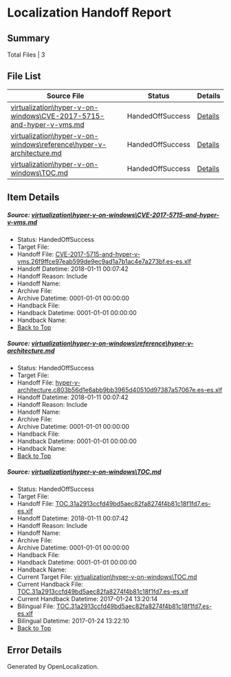 # <a name='report-top'></a> Localization Handoff Report

## Summary
 Total Files | 3

## File List
 Source File | Status | Details 
 ----------- | ------ | ------- 
 [virtualization\hyper-v-on-windows\CVE-2017-5715-and-hyper-v-vms.md](https://github.com/Microsoft/Virtualization-Documentation-Private/blob/d13a0040f236879176393d80d668678c1151e4c4/virtualization/hyper-v-on-windows/CVE-2017-5715-and-hyper-v-vms.md) | HandedOffSuccess | [Details](#ac3b6bb3ba0ad560609406985ce9b64cb39cfa86118)
 [virtualization\hyper-v-on-windows\reference\hyper-v-architecture.md](https://github.com/Microsoft/Virtualization-Documentation-Private/blob/d13a0040f236879176393d80d668678c1151e4c4/virtualization/hyper-v-on-windows/reference/hyper-v-architecture.md) | HandedOffSuccess | [Details](#62788ce4f67d881a3fc494ad099877902a8a45b6198)
 [virtualization\hyper-v-on-windows\TOC.md](https://github.com/Microsoft/Virtualization-Documentation-Private/blob/d13a0040f236879176393d80d668678c1151e4c4/virtualization/hyper-v-on-windows/TOC.md) | HandedOffSuccess | [Details](#573cc5b1327c49f2abc6bf877cf1c53191c5569f205)

## Item Details
##### <a name='ac3b6bb3ba0ad560609406985ce9b64cb39cfa86118'></a> Source: [virtualization\hyper-v-on-windows\CVE-2017-5715-and-hyper-v-vms.md](https://github.com/Microsoft/Virtualization-Documentation-Private/blob/d13a0040f236879176393d80d668678c1151e4c4/virtualization/hyper-v-on-windows/CVE-2017-5715-and-hyper-v-vms.md)
* Status: HandedOffSuccess
* Target File: 
* Handoff File: [CVE-2017-5715-and-hyper-v-vms.26f9ffce97eab599de9ec9ad1a7b1ac4e7a273bf.es-es.xlf](https://github.com/MicrosoftDocs/Virtualization-Documentation-Private.handoff/blob/5322c2a79f038a10a70d6162b193cbd11bbfa9b2/ol-handoff/MicrosoftDocs/Virtualization-Documentation-Private.es-es/live/CVE-2017-5715-and-hyper-v-vms.26f9ffce97eab599de9ec9ad1a7b1ac4e7a273bf.es-es.xlf)
* Handoff Datetime: 2018-01-11 00:07:42
* Handoff Reason: Include
* Handoff Name: 
* Archive File: 
* Archive Datetime: 0001-01-01 00:00:00
* Handback File: 
* Handback Datetime: 0001-01-01 00:00:00
* Handback Name: 
* [Back to Top](#report-top)

##### <a name='62788ce4f67d881a3fc494ad099877902a8a45b6198'></a> Source: [virtualization\hyper-v-on-windows\reference\hyper-v-architecture.md](https://github.com/Microsoft/Virtualization-Documentation-Private/blob/d13a0040f236879176393d80d668678c1151e4c4/virtualization/hyper-v-on-windows/reference/hyper-v-architecture.md)
* Status: HandedOffSuccess
* Target File: 
* Handoff File: [hyper-v-architecture.c803b56d1e6abb9bb3965d40510d97387a57067e.es-es.xlf](https://github.com/MicrosoftDocs/Virtualization-Documentation-Private.handoff/blob/5322c2a79f038a10a70d6162b193cbd11bbfa9b2/ol-handoff/MicrosoftDocs/Virtualization-Documentation-Private.es-es/live/hyper-v-architecture.c803b56d1e6abb9bb3965d40510d97387a57067e.es-es.xlf)
* Handoff Datetime: 2018-01-11 00:07:42
* Handoff Reason: Include
* Handoff Name: 
* Archive File: 
* Archive Datetime: 0001-01-01 00:00:00
* Handback File: 
* Handback Datetime: 0001-01-01 00:00:00
* Handback Name: 
* [Back to Top](#report-top)

##### <a name='573cc5b1327c49f2abc6bf877cf1c53191c5569f205'></a> Source: [virtualization\hyper-v-on-windows\TOC.md](https://github.com/Microsoft/Virtualization-Documentation-Private/blob/d13a0040f236879176393d80d668678c1151e4c4/virtualization/hyper-v-on-windows/TOC.md)
* Status: HandedOffSuccess
* Target File: 
* Handoff File: [TOC.31a2913ccfd49bd5aec82fa8274f4b81c18f1fd7.es-es.xlf](https://github.com/MicrosoftDocs/Virtualization-Documentation-Private.handoff/blob/5322c2a79f038a10a70d6162b193cbd11bbfa9b2/ol-handoff/MicrosoftDocs/Virtualization-Documentation-Private.es-es/live/TOC.31a2913ccfd49bd5aec82fa8274f4b81c18f1fd7.es-es.xlf)
* Handoff Datetime: 2018-01-11 00:07:42
* Handoff Reason: Include
* Handoff Name: 
* Archive File: 
* Archive Datetime: 0001-01-01 00:00:00
* Handback File: 
* Handback Datetime: 0001-01-01 00:00:00
* Handback Name: 
* Current Target File: [virtualization\hyper-v-on-windows\TOC.md](https://github.com/MicrosoftDocs/Virtualization-Documentation-Private.es-es/blob/f2a4e20986a5d63d60d66622c5c1711e3727c682/virtualization/hyper-v-on-windows/TOC.md)
* Current Handback File: [TOC.31a2913ccfd49bd5aec82fa8274f4b81c18f1fd7.es-es.xlf](https://github.com/MicrosoftDocs/Virtualization-Documentation-Private.handback/blob/1ee88256307e4c38bdf3fbf87839432770c5bf77/ol-handback/Microsoft/Virtualization-Documentation-Private.es-es/live/TOC.31a2913ccfd49bd5aec82fa8274f4b81c18f1fd7.es-es.xlf)
* Current Handback Datetime: 2017-01-24 13:20:14
* Bilingual File: [TOC.31a2913ccfd49bd5aec82fa8274f4b81c18f1fd7.es-es.xlf](https://github.com/MicrosoftDocs/Virtualization-Documentation-Private.handback/blob/1ee88256307e4c38bdf3fbf87839432770c5bf77/ol-handback/Microsoft/Virtualization-Documentation-Private.es-es/live/TOC.31a2913ccfd49bd5aec82fa8274f4b81c18f1fd7.es-es.xlf)
* Bilingual Datetime: 2017-01-24 13:22:10
* [Back to Top](#report-top)


## Error Details

Generated by OpenLocalization.

